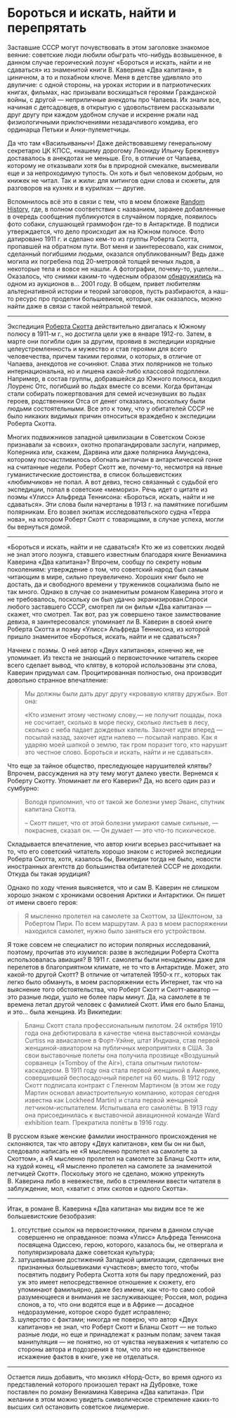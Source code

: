 # Бороться и искать, найти и перепрятать

Заставшие СССР могут почувствовать в этом заголовке знакомое веяние: советские люди любили обыграть что-нибудь возвышенное, в данном случае героический лозунг «Бороться и искать, найти и не сдаваться» из знаменитой книги В. Каверина «Два капитана», в циничном, а то и похабном ключе. Меня в детстве удивляло это двуличие: с одной стороны, на уроках истории и в патриотических книгах, фильмах, нас призывали восхищаться героями Гражданской войны, с другой — неприличные анекдоты про Чапаева. Их знали все, начиная с детсадовцев, в открытую с удовольствием рассказывали  друг другу при каждом удобном случае и искренне ржали над физиологичными приключениями незадачливого комдива, его ординарца Петьки и Анки-пулеметчицы. 

Да что там «Васильиваныч»! Даже действовавшему генеральному секретарю ЦК КПСС, «нашему дорогому Леониду Ильичу Брежневу» доставалось в анекдотах не меньше. Его, в отличие от Чапаева, которому не отказывали хотя бы в природной смекалке, высмеивали еще и за непроходимую тупость. Он хоть и был человеком добрым, но книжек не читал. Так и жили: для митингов одни слова и сюжеты, для разговоров на кухнях и в курилках — другие.

Вспомнилось всё это в связи с тем, что в моем бложеке [Random History](https://t.me/random_historical_pictures/2717), где, в полном соответствии с названием, заранее добавленные в очередь сообщения публикуются в случайном порядке, появилось фото собаки, слушающей граммофон где-то в Антарктиде. В подписи утверждается, что дело происходит аж на Южном полюсе. Фото датировано 1911 г. и сделано кем-то из группы Роберта Скотта, пропавшей на обратном пути. Вот меня и заинтересовало, как снимок, сделанный погибшими людьми, оказался опубликованным? Ведь даже могила их погребена под 20-метровой толщей вечных льдов, а некоторые тела и вовсе не нашли. А фотографии, почему-то, уцелели… Оказалось, что снимки каким-то чудесным образом [обнаружились](http://www.furfur.me/furfur/culture/culture/152503-poteryannye-fotografii-antarktidy-kapitana-roberta-skotta) на одном из аукционов в… 2001 году. В общем, привет любителям альтернативной истории и теорий заговоров, пусть разбираются, а наш-то ресурс про проделки большевиков, которые, как оказалось, можно найти даже в связи с такой нейтральной темой.

***

Экспедиция [Роберта Скотта](https://w.wiki/FSBi) действительно двигалась к Южному полюсу в 1911-м г., но достигла цели уже в январе 1912-го. Затем, в марте они погибли один за другим, проявив в экспедиции изрядные целеустремленность и мужество и став героями для всего человечества, причем такими героями, о которых, в отличие от Чапаева, анекдотов не сочиняют. Слава этих полярников не только интернациональна, но и лишена какой-либо классовой подоплеки. Например, в состав группы, добравшейся до Южного полюса, входил Лоуренс Отс, погибший во льдах вместе со всеми. Когда британцы стали собирать пожертвования для семей исчезнувших во льдах героев, родственники Отса от денег отказались, поскольку были людьми состоятельными. Все это к тому, что у обитателей СССР не было никаких видимых причин относиться враждебно к экспедиции Роберта Скотта. 

Многих подвижников западной цивилизации в Советском Союзе признавали за «своих», охотно пропагандировали заслуги, например, Коперника или, скажем, Дарвина или даже полярника Амундсена, которому посчастливилось обогнать англичан в антарктической гонке на считанные недели. Роберт Скотт же, почему-то, несмотря на явные гуманистические достоинства, в список большевистских «любимчиков» не попал. А вот девиз, тесно связанный с судьбой его экспедиции, попал в советские «мемориз». Речь идет о цитате из поэмы «Улисс» Альфреда Теннисона: «Бороться, искать, найти и не сдаваться». Эти слова были начертаны в 1913 г. на памятнике погибшим полярникам. Его возвел экипаж исследовательского судна «Терра нова», на котором Роберт Скотт с товарищами, в случае успеха, могли бы вернуться домой.

***

«Бороться и искать, найти и не сдаваться!» Кто же из советских людей не знал этого лозунга, ставшего известным благодаря книге Вениамина Каверина «Два капитана»? Впрочем, сообщу по секрету новым поколениям: утверждение о том, что советский народ был самым читающим в мире, сильно преувеличено. Хороших книг было не достать, да и свободного времени у тружеников социализма было не так много. Однако в случае со знаменитым романом Каверина этого и не требовалось, поскольку он был удачно экранизирован.Спроси любого заставшего СССР, смотрел ли он фильм «Два капитана» — скажет, что смотрел. Так вот, раз уж совершено такое заимствование девиза, я заинтересовался: упоминает ли В. Каверин в своей книге Роберта Скотта и поэму «Улисс» Альфреда Теннисона, из которой пришло знаменитое «Бороться, искать, найти и не сдаваться»?

Начнем с поэмы. О ней автор «Двух капитанов», конечно же, не упоминает. Из текста не знающий о первоисточнике читатель скорее всего сделает вывод, что клятву, в которой использованы эти слова, Каверин придумал сам. Процитированная полностью, она производит довольно странное впечатление:

> Мы должны были дать друг другу «кровавую клятву дружбы». Вот она:
>
> «Кто изменит этому честному слову,— не получит пощады, пока не сосчитает, сколько в море песку, сколько листьев в лесу, сколько с неба падает дождевых капель. Захочет идти вперед — посылай назад, захочет идти налево — посылай направо. Как я ударяю моей шапкой о землю, так гром поразит того, кто нарушит это честное
слово. Бороться и искать, найти и не сдаваться».

Что еще за тайное общество, преследующее нарушителей клятвы? Впрочем, рассуждения на эту тему могут далеко увести. Вернемся к Роберту Скотту. Упоминает ли его Каверин? Да, но всего один раз и сумбурно:

> Володя припомнил, что от такой же болезни умер Эванс, спутник капитана Скотта.
>
> – Скотт пишет, что от этой болезни умирают самые сильные, — покраснев, сказал он. — Он думает — это что-то психическое.

Складывается впечатление, что автор книги всерьез рассчитывает на то, что его советский читатель хорошо знаком с историей экспедиции Роберта Скотта, хотя, казалось бы, Википедии тогда не было, новости иностранных агентств до большинства обитателей СССР не доходили. Откуда бы такая эрудиция? 

Однако по ходу чтения выясняется, что и сам В. Каверин не слишком хорошо знаком с хрониками освоения Арктики и Антарктики. Он пишет от имени своего героя:

> Я мысленно пролетел на самолете за Скоттом, за Шеклтоном, за Робертом Пири. По всем маршрутам. А раз в моем распоряжении находился самолет, нужно было заняться его устройством.

Я тоже совсем не специалист по истории полярных исследований, поэтому, прочитав это изумился: разве в экспедиции Роберта Скотта использовалась авиация? В 1911 г. самолеты были ненадежны даже для перелетов в благоприятном климате, не то что в Антарктиде. Может, это какой-то другой Скотт? В отличие от читателей 1950-х гг., которых так легко было обмануть, в моем распоряжении есть Интернет, так что на выяснение того обстоятельства, что Роберт Скотт и Скотт-авиатор — это разные люди, ушло не более пары минут. Да, на самолете в те времена летал другой человек с фамилией Скотт. Имя его было Бланш, и это… была женщина. Из Википедии:

> Бланш Скотт стала профессиональным пилотом. 24 октября 1910 года она дебютировала в качестве члена выставочной команды Curtiss на авиасалоне в Форт-Уэйне, штат Индиана, став первой женщиной-авиатором на публичных мероприятиях в США. За свои выставочные полеты она получила прозвище «Воздушный сорванец» («Tomboy of the Air»), стала опытным пилотом-каскадером. В 1911 году она стала первой женщиной в Америке, совершившей беспосадочный перелет на 60 миль. В 1912 году Скотт подписала контракт с Гленном Мартином (в этом же году Мартин основал авиастроительную компанию, которая сегодня известна как Lockheed Martin) и стала первой женщиной летчиком-испытателем. Испытывала его самолёты. В 1913 году она присоединилась к выставочной авиационной команде Ward exhibition team. Прекратила полёты в 1916 году.

В русском языке женские фамилии иностранного происхождения не склоняются, так что автору «Двух капитанов», кем бы он ни был, следовало написать не «Я мысленно пролетел на самолете за Скоттом», а «Я мысленно пролетел на самолете за Бланш Скотт» или, на худой конец, «Я мысленно пролетел на самолете за знаменитой летчицей Скотт». Поскольку этого не сделано, можно упрекнуть В. Каверина либо в невежестве, либо в стремлении ввести читателя в заблуждение, мол, «хватит с этих скотов и одного Скотта».

***

Итак, в романе В. Каверина «Два капитана» мы видим все те же большевистские безобразия:

1. отсутствие ссылок на первоисточники, причем в данном случае совершенно не оправданное: поэма «Улисс» Альфреда Теннисона посвящена Одиссею, герою, которого, казалось бы, не отвергала и популяризировала даже советская культура;
2. затушевывание достижений Западной цивилизации, сделанных вне признанных большевиками «участков»; вместо того, чтобы посвятить подвигу Роберта Скотта хотя бы пару предложений, раз уж это имеет непосредственное отношение к сюжету, его упоминают фамильярно, даже без имени, как что-то само собой разумеющееся и внимания не заслуживающее; Россия, мол, родина слонов, а то, что они водятся еще и в Африке — досадное недоразумение, которое скоро будет исправлено;
3. шулерство с фактами; никогда не поверю, что автор «Двух капитанов» не знал, что Роберт Скотт и Бланш Скотт — не только разные люди, но еще и принадлежат к разным полам; зачем такая манипуляция — не понятно, но от чувства неуважения к читателю со стороны автора и подозрения в том, что это не единственное искажение фактов в книге, уже не отделаться.

***

Остается лишь добавить, что мюзикл «Норд-Ост», во время одного из представлений которого произошел теракт на Дубровке, тоже поставлен по роману Вениамина Каверина «Два капитана». При желании в этом можно увидеть символическое стремление каких-то высших сил остановить советское лицемерие. 

